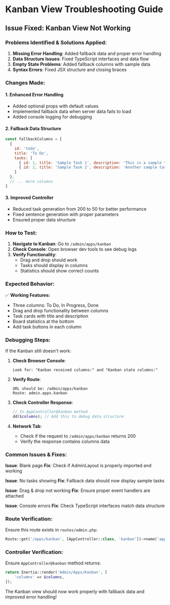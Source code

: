 # Kanban View Troubleshooting Guide

## Issue Fixed: Kanban View Not Working

### Problems Identified & Solutions Applied:

1. **Missing Error Handling**: Added fallback data and proper error handling
2. **Data Structure Issues**: Fixed TypeScript interfaces and data flow
3. **Empty State Problems**: Added fallback columns with sample data
4. **Syntax Errors**: Fixed JSX structure and closing braces

### Changes Made:

#### 1. **Enhanced Error Handling**
- Added optional props with default values
- Implemented fallback data when server data fails to load
- Added console logging for debugging

#### 2. **Fallback Data Structure**
```javascript
const fallbackColumns = [
  {
    id: 'todo',
    title: 'To Do',
    tasks: [
      { id: 1, title: 'Sample Task 1', description: 'This is a sample task' },
      { id: 2, title: 'Sample Task 2', description: 'Another sample task' }
    ]
  },
  // ... more columns
]
```

#### 3. **Improved Controller**
- Reduced task generation from 200 to 50 for better performance
- Fixed sentence generation with proper parameters
- Ensured proper data structure

### How to Test:

1. **Navigate to Kanban**: Go to `/admin/apps/kanban`
2. **Check Console**: Open browser dev tools to see debug logs
3. **Verify Functionality**: 
   - Drag and drop should work
   - Tasks should display in columns
   - Statistics should show correct counts

### Expected Behavior:

✅ **Working Features:**
- Three columns: To Do, In Progress, Done
- Drag and drop functionality between columns
- Task cards with title and description
- Board statistics at the bottom
- Add task buttons in each column

### Debugging Steps:

If the Kanban still doesn't work:

1. **Check Browser Console**:
   ```
   Look for: "Kanban received columns:" and "Kanban state columns:"
   ```

2. **Verify Route**:
   ```
   URL should be: /admin/apps/kanban
   Route: admin.apps.kanban
   ```

3. **Check Controller Response**:
   ```php
   // In AppController@kanban method
   dd($columns); // Add this to debug data structure
   ```

4. **Network Tab**:
   - Check if the request to `/admin/apps/kanban` returns 200
   - Verify the response contains columns data

### Common Issues & Fixes:

**Issue**: Blank page
**Fix**: Check if AdminLayout is properly imported and working

**Issue**: No tasks showing
**Fix**: Fallback data should now display sample tasks

**Issue**: Drag & drop not working
**Fix**: Ensure proper event handlers are attached

**Issue**: Console errors
**Fix**: Check TypeScript interfaces match data structure

### Route Verification:

Ensure this route exists in `routes/admin.php`:
```php
Route::get('/apps/kanban', [AppController::class, 'kanban'])->name('apps.kanban');
```

### Controller Verification:

Ensure `AppController@kanban` method returns:
```php
return Inertia::render('Admin/Apps/Kanban', [
    'columns' => $columns,
]);
```

The Kanban view should now work properly with fallback data and improved error handling!
